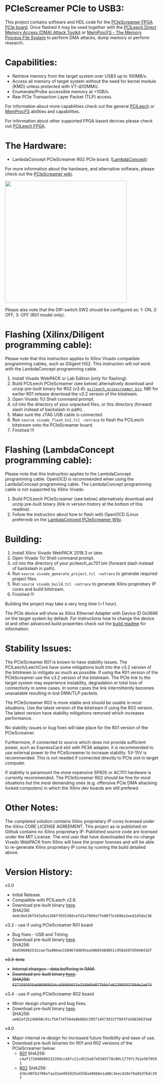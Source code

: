PCIeScreamer PCIe to USB3:
=================
This project contains software and HDL code for the [PCIeScreamer FPGA PCIe board](https://shop.lambdaconcept.com).
Once flashed it may be used together with the [PCILeech Direct Memory Access (DMA) Attack Toolkit](https://github.com/ufrisk/pcileech/) or [MemProcFS - The Memory Process File System](https://github.com/ufrisk/MemProcFS/) to perform DMA attacks, dump memory or perform research.

Capabilities:
=================
* Retrieve memory from the target system over USB3 up to 100MB/s.
* Access all memory of target system without the need for kernel module (KMD) unless protected with VT-d/IOMMU.
* Enumerate/Probe accessible memory at >1GB/s.
* Raw PCIe Transaction Layer Packet (TLP) access.

For information about more capabilities check out the general [PCILeech](https://github.com/ufrisk/pcileech/) or [MemProcFS](https://github.com/ufrisk/MemProcFS/) abilities and capabilities.

For information about other supported FPGA based devices please check out [PCILeech FPGA](https://github.com/ufrisk/pcileech-fpga/).

The Hardware:
=================
* LambdaConcept PCIeScreamer R02 PCIe board. ([LambdaConcept](http://shop.lambdaconcept.com/home/32-pciescreamerR02.html))

For more information about the hardware, and alternative software, please check out the [PCIeScreamer wiki](http://blog.lambdaconcept.com/doku.php?id=products:pcie_screamer).

<img src="https://gist.githubusercontent.com/ufrisk/c5ba7b360335a13bbac2515e5e7bb9d7/raw/e4e9ae4bf5fe0f723d6afe30703ac97df7e2c905/__gh_pciescreamer2.jpg" height="400"/>

Please also note that the DIP-switch SW2 should be configured as: 1: ON, 2: OFF, 3: OFF (R01 model only).

Flashing (Xilinx/Diligent programming cable):
=================
Please note that this instruction applies to Xilinx Vivado compatible programming cables, such as Diligent HS2. This instruction will <i>not</i> work with the LambdaConcept programming cable.
1) Install Vivado WebPACK or Lab Edition (only for flashing).
2) Build PCILeech PCIeScreamer (see below) alternatively download and unzip pre-built binary for R02 (v3.4): [`pcileech_pciescreamer.bin`](https://mega.nz/#!8LxGWQab!nOJ5IM4yhDDnjoyBmX13l2frsvPwDEZqP7-YWz8dV0s). NB! for earlier R01 release download the v3.2 version of the bitstream.
3) Open Vivado Tcl Shell command prompt.
4) cd into the directory of your unpacked files, or this directory (forward slash instead of backslash in path).
5) Make sure the JTAG USB cable is connected.
6) Run `source vivado_flash_hs2.tcl -notrace` to flash the PCILeech bitstream onto the PCIeScreamer board.
7) Finished !!!

Flashing (LambdaConcept programming cable):
=================
Please note that this instruction applies to the LambdaConcept programming cable. OpenOCD is recommended when using the LambdaConcept programming cable. The LambdaConcept programming cable is not supported by Xilinx Vivado.
1) Build PCILeech PCIeScreamer (see below) alternatively download and unzip pre-built binary (link in version history at the bottom of this readme).
2) Follow the instruction about how to flash with OpenOCD (Linux preferred) on the [LambdaConcept PCIeScreamer Wiki](http://blog.lambdaconcept.com/doku.php?id=products:pcie_screamer).

Building:
=================
1) Install Xilinx Vivado WebPACK 2018.3 or later.
2) Open Vivado Tcl Shell command prompt.
3) cd into the directory of your pcileech_ac701.bin (forward slash instead of backslash in path).
4) Run `source vivado_generate_project.tcl -notrace` to generate required project files.
5) Run `source vivado_build.tcl -notrace` to generate Xilinx proprietary IP cores and build bitstream.
6) Finished !!!

Building the project may take a very long time (~1 hour).

The PCIe device will show as Xilinx Ethernet Adapter with Device ID 0x0666 on the target system by default. For instructions how to change the device id and other advanced build properties check out the [build readme](build.md) for information.

Stability Issues:
=================
The PCIeScreamer R01 is known to have stability issues. The PCILeech/LeechCore have some mitigations built into the v3.2 version of the bitstream to mitigate as much as possible. If using the R01 version of the PCIeScreamer use the v3.2 version of the bitstream. The PCIe link to the target system may experience instability, degradation or total loss of connectivity in some cases. In some cases the link intermittently becomes unavailable resulting in lost DMA/TLP packets.

The PCIeScreamer R02 is more stable and should be usable in most situations. Use the latest version of the bitstream if using the R02 version. The latest version have stability mitigations removed which increases performance.

No stability issues or bug fixes will take place for the R01 version of the PCIeScreamer.

Furthermore, if connected to source which does not provide sufficient power, such as ExpressCard slot with PE3A adapter, it is recommended to use external power to the PCeScreamer to increase stability. 5V-15V is recommended. This is not needed if connected directly to PCIe slot in target computer.

If stability is paramount the more expensive SP605 or AC701 hardware is currently recommended. The PCIeScreamer R02 should be fine for most situations but the most demanding ones (e.g. offensive PCIe DMA attacking locked computers) in which the Xilinx dev boards are still prefered.

Other Notes:
=================
The completed solution contains Xilinx proprietary IP cores licensed under the Xilinx CORE LICENSE AGREEMENT. This project as-is published on Github contains no Xilinx proprietary IP. Published source code are licensed under the MIT License. The end user that have downloaded the no-charge Vivado WebPACK from Xilinx will have the proper licenses and will be able to re-generate Xilinx proprietary IP cores by running the build detailed above.


Version History:
=================
v3.0
* Initial Release.
* Compatible with PCILeech v2.6.
* Download pre-built binary [here](https://mega.nz/#!VCBgzZZA!kTgM-J5OM9sv0r4TraetLpOrKxisFQ9RsTIOaoKnGN8). <br>SHA256: `4e8c0e536f543a9a1266ff65530dcefd2a7909a7fe98f7e1696a3aed1d5da136`

v3.2 - use if using PCIeScreamer R01 board
* Bug fixes - USB and Timing.
* Download pre-built binary [here](https://mega.nz/#!1LgCzDTQ!5bo20E17oYc_zA1ofwAzXFgGtiHuEoa4PyaXrPk4spY). <br>SHA256: `bbd506082532cae75a006ee310967dd695ea5068548d851c958a597d504641bf`

~~v3.3-beta~~
* ~~Internal changes - data buffering in RAM.~~
* ~~Download pre-built binary [here](https://mega.nz/#!8Wp2gYzb!dUj9WpstO9KZdA11p_VzR7PPbTDOEB1JXLoih4v9QmY). <br>SHA256: `8273595938a046969b54ca5606b833a354b664077bbbfa623905037684e2a67d`~~

v3.4 - use if using PCIeScreamer R02 board
* Minor design changes and bug fixes.
* Download pre-built binary [here](https://mega.nz/#!8LxGWQab!nOJ5IM4yhDDnjoyBmX13l2frsvPwDEZqP7-YWz8dV0s). <br>SHA256: `ae02af2b14b098c91cf56f24f564a8b08dc395f1d473833ff893fa58836633e8`

v4.0
* Major internal re-design for increased future flexibility and ease of use.
* Download pre-built binaries for R01 and R02 versions of the PCIeScreamer below:
  * [R01](https://mega.nz/#!wTg2EAJL!w6ceKt1Yd7M64dwz2V0dOsACh0DzTcTq8k1fZi5Vtyg) SHA256: `c4af173d40b0023229dccd4fc21cd515a67e5565f78c00c17797c7b1e5079591`
  * [R02](https://mega.nz/#!8WpUQKqB!zNacAGjFyyUXrYYWq4ZLGBjmmg9tA3XoJhsQOhkDk0c) SHA256: `43bc08fb3708afaa32ee091025ed358ad46b6e1a88c3eecd10ef9a02d7bdc39f`
